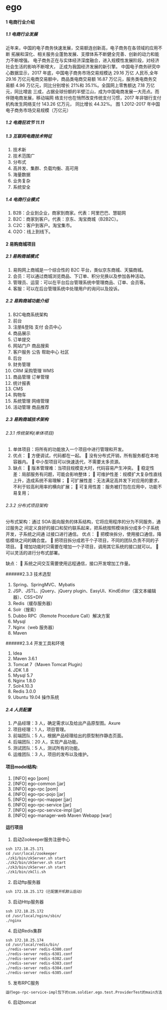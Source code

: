 # ego

#### 1 电商行业介绍
##### 1.1 电商行业发展
  近年来，中国的电子商务快速发展，交易额连创新高，电子商务在各领域的应用不断
拓展和深化、相关服务业蓬勃发展、支撑体系不断健全完善、创新的动力和能力不断增强。
电子商务正在与实体经济深度融合，进入规模性发展阶段，对经济社会生活的影响不断增大，
正成为我国经济发展的新引擎。
中国电子商务研究中心数据显示，2017 年底，中国电子商务市场交易规模达 29.16 万亿
人民币,全年 29.16 万亿元电商交易额中，商品类电商交易额 16.87 万亿元，服务类电商务交
易额 4.96 万亿元，同比分别增长 21%和 35.1%。全国网上零售额达 7.18 万亿元，同比增逾
三成，占据全球份额的半壁江山，成为中国电商发展一大亮点。而伴随电商发展，移动端网
络支付也在悄然改变传统支付习惯，2017 年非银行支付机构发生网络支付 143.26 亿万元，
同比增长 44.32%。
图 1.2012-2017 年中国电子商务市场交易规模（万亿元）

##### 1.2 电商狂欢节 11.11

##### 1.3 互联网电商技术特征
1. 技术新
2. 技术范围广
3. 分布式
4. 高并发、集群、负载均衡、高可用
5. 海量数据
6. 业务复杂
7. 系统安全

##### 1.4 电商行业模式
1. B2B：企业到企业，商家到商家。代表：阿里巴巴、慧聪网
2. B2C：商家到客户。代表：京东、淘宝商城（B2B2C）。
3. C2C：客户到客户。淘宝集市。
4. O2O：线上到线下。

#### 2 易购商城项目

##### 2.1 易购商城模式
1. 易购网上商城是一个综合性的 B2C 平台，类似京东商城、天猫商城。
2. 会员：可以通过商城浏览商品、下订单、积分兑换以及参加各种活动。
3. 管理员、运营：可以在平台后台管理系统中管理商品、订单、会员等。
4. 客服：可以在后台管理系统中处理用户的询问以及投诉。

##### 2.2 易购商城功能介绍
1. B2C电商系统架构
2. 前台
3. 注册&登陆 支付 会员中心
4. 商品展示
5. 订单提交
6. 网站门户 商品搜索
7. 客户服务 公告 帮助中心 社区
8. 后台
9. 财务管理
10. CRM 采购管理 WMS
11. 商品管理 订单管理
12. 统计报表
13. CMS
14. 购物车
15. 系统管理 网络管理
16. 活动管理 商品推荐

##### 2.3 易购商城技术架构

###### 2.3.1 传统架构(单体项目)
1. 单体项目：将所有的功能放入一个项目中进行管理和开发。
2. 优点：
 方便调试，代码都在一起。
 没有分布式开销，所有服务都在本地容器内。
 中小型项目可以快速迭代，不需要太多资源。
3. 缺点：
 版本管理难：当项目规模变大时，代码容易产生冲突。
 稳定性差：局部服务有问题，可能会影响整体；
 可维护性差：规模扩大复杂性直线上升，造成系统不易理解；
 可扩展性差：无法满足高并发下对应用的要求，不利于较高利用率的横向扩展；
 可复用性差：服务被打包在应用中，功能不易复用；

###### 2.3.2 分布式项目架构
分布式架构：通过 SOA:面向服务的体系结构，它将应用程序的分为不同服务，通过服务之
间定义良好的接口和契约联系起来，把系统按照模块拆分成多个子系统开发，子系统之间通
过接口进行通信。
优点：
 把模块拆分，使用接口通信，降低模块之间的耦合度。
 把项目拆分成若干个子项目，不同的团队负责不同的子项目。
 增加功能时只需要在增加一个子项目，调用其它系统的接口就可以。
 可以灵活的进行分布式部署。
 
缺点：
 系统之间交互需要使用远程通信，接口开发增加工作量。

######2.3.3 技术选型
1. Spring、SpringMVC、Mybatis
2. JSP、JSTL、jQuery、jQuery plugin、EasyUI、KindEditor（富文本编辑器）、CSS+DIV
3. Redis（缓存服务器）
4. Solr（搜索）
5. Dubbo RPC（Remote Procedure Call）解决方案
6. Mysql
7. Nginx（web 服务器）
8. Maven

######2.3.4 开发工具和环境
1. Idea
2. Maven 3.6.1
3. Tomcat 7（Maven Tomcat Plugin）
4. JDK 1.8
5. Mysql 5.7
6. Nginx 1.8.0
7. Solr4.10.3
8. Redis 3.0.0
9. Ubuntu 19.04 操作系统

##### 2.4 人员配置
1. 产品经理：3 人，确定需求以及给出产品原型图。Axure
2. 项目经理：1 人，项目管理。
3. 前端团队：5 人，根据产品经理给出的原型制作静态页面。
4. 后端团队：20 人，实现产品功能。
5. 测试团队：5 人，测试所有的功能。
6. 运维团队：3 人，项目的发布以及维护。

#### 项目model结构:
1. [INFO] ego                                                                [pom]
2. [INFO] ego-common                                                         [jar]
3. [INFO] ego-rpc                                                            [pom]
4. [INFO] ego-rpc-pojo                                                       [jar]
5. [INFO] ego-rpc-mapper                                                     [jar]
6. [INFO] ego-rpc-service                                                    [jar]
7. [INFO] ego-rpc-service-impl                                               [jar]
8. [INFO] ego-manager-web Maven Webapp                                       [war]

#### 运行项目
1. 启动Zookeeper服务注册中心
```cfml
ssh 172.18.25.171
cd /usr/local/zookeeper
./zk1/bin/zkServer.sh start
./zk2/bin/zkServer.sh start
./zk3/bin/zkServer.sh start
./zk1/bin/zkCli.sh
```
2. 启动ftp服务器
```cfml
ssh 172.18.25.172（已配置开机默认启动）
```
3. 启动Http服务器
```cfml
ssh 172.18.25.172
cd /usr/local/nginx/sbin/
./nginx
```
4. 启动Redis集群
```cfml
ssh 172.18.25.174
cd /usr/local/redis/bin/
./redis-server redis-6380.conf
./redis-server redis-6381.conf
./redis-server redis-6382.conf
./redis-server redis-6383.conf
./redis-server redis-6384.conf
./redis-server redis-6385.conf
```
5. 发布RPC服务
```html
运行ego-rpc-service-impl包下的com.soldier.ego.test.ProviderTest的main方法
```
6. 启动tomcat
